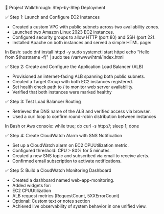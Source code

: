 📌 Project Walkthrough: Step-by-Step Deployment

✅ Step 1: Launch and Configure EC2 Instances
- Created a custom VPC with public subnets across two availability zones.
- Launched two Amazon Linux 2023 EC2 instances.
- Configured security groups to allow HTTP (port 80) and SSH (port 22).
- Installed Apache on both instances and served a simple HTML page:

In Bash:
sudo dnf install httpd -y
sudo systemctl start httpd
echo "Hello from $(hostname -f)" | sudo tee /var/www/html/index.html

✅ Step 2: Create and Configure the Application Load Balancer (ALB)
- Provisioned an internet-facing ALB spanning both public subnets.
- Created a Target Group with both EC2 instances registered.
- Set health check path to / to monitor web server availability.
- Verified that both instances were marked healthy

✅ Step 3: Test Load Balancer Routing
- Retrieved the DNS name of the ALB and verified access via browser.
- Used a curl loop to confirm round-robin distribution between instances

In Bash or Aws console:
while true; do curl -s http://<your-alb-dns-name>; sleep 1; done

✅ Step 4: Create CloudWatch Alarm with SNS Notification
- Set up a CloudWatch alarm on EC2 CPUUtilization metric.
- Configured threshold: CPU > 80% for 5 minutes.
- Created a new SNS topic and subscribed via email to receive alerts.
- Confirmed email subscription to activate notifications.

✅ Step 5: Build a CloudWatch Monitoring Dashboard
- Created a dashboard named web-app-monitoring.
- Added widgets for:
- EC2 CPUUtilization
- ALB request metrics (RequestCount, 5XXErrorCount)
- Optional: Custom text or notes section
- Achieved live observability of system behavior in one unified view.

